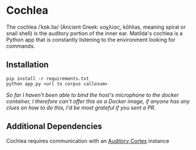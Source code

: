 # Cochlea

The cochlea /ˈkɒk.liə/ (Ancient Greek: κοχλίας, kōhlias, meaning spiral or snail shell) is the auditory portion of the inner ear. Matilda's cochlea is a Python app that is constantly listening to the environment looking for commands.


## Installation
```
pip install -r requirements.txt
python app.py <url to corpus callosum>
```

*So far I haven't been able to bind the host's microphone to the docker container, I therefore can't offer this as a Docker image, if anyone has any clues on how to do this, I'd be most grateful if you sent a PR.*

## Additional Dependencies

Cochlea requires communication with an [Auditory Cortex](https://github.com/TheMatildaProject/auditory-cortex) instance
